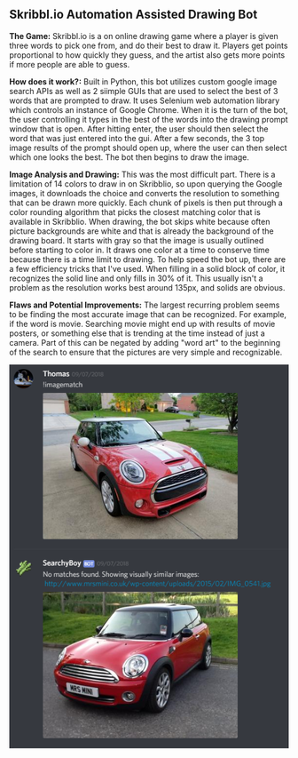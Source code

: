 ## Skribbl.io Automation Assisted Drawing Bot

**The Game:** Skribbl.io is a on online drawing game where a player is given three words to pick one from, and do their best to draw it. Players get points proportional to how quickly they guess, and the artist also gets more points if more people are able to guess. 

**How does it work?:** Built in Python, this bot utilizes custom google image search APIs as well as 2 siimple GUIs that are used to select the best of 3 words that are prompted to draw. It uses Selenium web automation library which controls an instance of Google Chrome. When it is the turn of the bot, the user controlling it types in the best of the words into the drawing prompt window that is open. After hitting enter, the user should then select the word that was just entered into the gui. After a few seconds, the 3 top image results of the prompt should open up, where the user can then select which one looks the best. The bot then begins to draw the image. 

**Image Analysis and Drawing:** This was the most difficult part. There is a limitation of 14 colors to draw in on Skribblio, so upon querying the Google images, it downloads the choice and converts the resolution to something that can be drawn more quickly. Each chunk of pixels is then put through a color rounding algorithm that picks the closest matching color that is available in Skribblio. When drawing, the bot skips white because often picture backgrounds are white and that is already the background of the drawing board. It starts with gray so that the image is usually outlined before starting to color in. It draws one color at a time to conserve time because there is a time limit to drawing. To help speed the bot up, there are a few efficiency tricks that I've used. When filling in a solid block of color, it recognizes the solid line and only fills in 30% of it. This usually isn't a problem as the resolution works best around 135px, and solids are obvious.

**Flaws and Potential Improvements:** The largest recurring problem seems to be finding the most accurate image that can be recognized. For example, if the word is movie. Searching movie might end up with results of movie posters, or something else that is trending at the time instead of just a camera. Part of this can be negated by adding "word art" to the beginning of the search to ensure that the pictures are very simple and recognizable. 

<img src="images/Discord_2019-06-02_23-44-33.png?raw=true"/>
